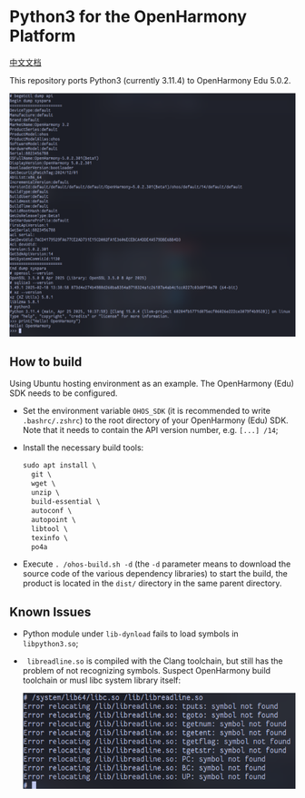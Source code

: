# Python3 for the OpenHarmony Platform

[中文文档](./README_zh.md)

This repository ports Python3 (currently 3.11.4) to OpenHarmony Edu 5.0.2. 

<img src="imgs/cover.png" /> 



## How to build 

Using Ubuntu hosting environment as an example. The OpenHarmony (Edu) SDK needs to be configured. 

- Set the environment variable `OHOS_SDK` (it is recommended to write `.bashrc/.zshrc`) to the root directory of your OpenHarmony (Edu) SDK. Note that it needs to contain the API version number, e.g. `[...] /14`; 

- Install the necessary build tools: 

  ```shell
  sudo apt install \
  	git \
  	wget \
  	unzip \
  	build-essential \
  	autoconf \
  	autopoint \
  	libtool \
  	texinfo \
  	po4a
  ```

- Execute `. /ohos-build.sh -d` (the `-d` parameter means to download the source code of the various dependency libraries) to start the build, the product is located in the `dist/` directory in the same parent directory.



## Known Issues

- Python module under `lib-dynload` fails to load symbols in `libpython3.so`; 

- ` libreadline.so` is compiled with the Clang toolchain, but still has the problem of not recognizing symbols. Suspect OpenHarmony build toolchain or musl libc system library itself: 

    <img src="imgs/issue2.png" />
